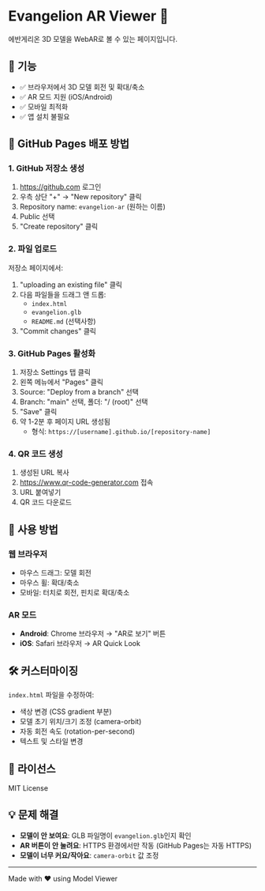 # Evangelion AR Viewer 🤖

에반게리온 3D 모델을 WebAR로 볼 수 있는 페이지입니다.

## 📱 기능

- ✅ 브라우저에서 3D 모델 회전 및 확대/축소
- ✅ AR 모드 지원 (iOS/Android)
- ✅ 모바일 최적화
- ✅ 앱 설치 불필요

## 🚀 GitHub Pages 배포 방법

### 1. GitHub 저장소 생성
1. https://github.com 로그인
2. 우측 상단 "+" → "New repository" 클릭
3. Repository name: `evangelion-ar` (원하는 이름)
4. Public 선택
5. "Create repository" 클릭

### 2. 파일 업로드
저장소 페이지에서:
1. "uploading an existing file" 클릭
2. 다음 파일들을 드래그 앤 드롭:
   - `index.html`
   - `evangelion.glb`
   - `README.md` (선택사항)
3. "Commit changes" 클릭

### 3. GitHub Pages 활성화
1. 저장소 Settings 탭 클릭
2. 왼쪽 메뉴에서 "Pages" 클릭
3. Source: "Deploy from a branch" 선택
4. Branch: "main" 선택, 폴더: "/ (root)" 선택
5. "Save" 클릭
6. 약 1-2분 후 페이지 URL 생성됨
   - 형식: `https://[username].github.io/[repository-name]`

### 4. QR 코드 생성
1. 생성된 URL 복사
2. https://www.qr-code-generator.com 접속
3. URL 붙여넣기
4. QR 코드 다운로드

## 📱 사용 방법

### 웹 브라우저
- 마우스 드래그: 모델 회전
- 마우스 휠: 확대/축소
- 모바일: 터치로 회전, 핀치로 확대/축소

### AR 모드
- **Android**: Chrome 브라우저 → "AR로 보기" 버튼
- **iOS**: Safari 브라우저 → AR Quick Look

## 🛠 커스터마이징

`index.html` 파일을 수정하여:
- 색상 변경 (CSS gradient 부분)
- 모델 초기 위치/크기 조정 (camera-orbit)
- 자동 회전 속도 (rotation-per-second)
- 텍스트 및 스타일 변경

## 📝 라이선스

MIT License

## 💡 문제 해결

- **모델이 안 보여요**: GLB 파일명이 `evangelion.glb`인지 확인
- **AR 버튼이 안 눌려요**: HTTPS 환경에서만 작동 (GitHub Pages는 자동 HTTPS)
- **모델이 너무 커요/작아요**: `camera-orbit` 값 조정

---
Made with ❤️ using Model Viewer
